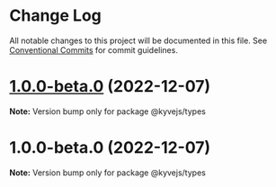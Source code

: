# Change Log

All notable changes to this project will be documented in this file.
See [Conventional Commits](https://conventionalcommits.org) for commit guidelines.

# [1.0.0-beta.0](https://github.com/KYVENetwork/kyvejs/compare/@kyvejs/types@1.0.0-beta.0...@kyvejs/types@1.0.0-beta.0) (2022-12-07)

**Note:** Version bump only for package @kyvejs/types

# 1.0.0-beta.0 (2022-12-07)

**Note:** Version bump only for package @kyvejs/types

